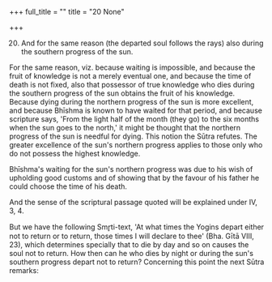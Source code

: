 +++
full_title = ""
title = "20 None"

+++


20. And for the same reason (the departed soul follows the rays) also during the southern progress of the sun.

For the same reason, viz. because waiting is impossible, and because the fruit of knowledge is not a merely eventual one, and because the time of death is not fixed, also that possessor of true knowledge who dies during the southern progress of the sun obtains the fruit of his knowledge. Because dying during the northern progress of the sun is more excellent, and because Bhīshma is known to have waited for that period, and because scripture says, 'From the light half of the month (they go) to the six months when the sun goes to the north,' it might be thought that the northern progress of the sun is needful for dying. This notion the Sūtra refutes. The greater excellence of the sun's northern progress applies to those only who do not possess the highest knowledge.

Bhīshma's waiting for the sun's northern progress was due to his wish of upholding good customs and of showing that by the favour of his father he could choose the time of his death.

And the sense of the scriptural passage quoted will be explained under IV, 3, 4.

But we have the following Smr̥ti-text, 'At what times the Yogins depart either not to return or to return, those times I will declare to thee' (Bha. Gītā VIII, 23), which determines specially that to die by day and so on causes the soul not to return. How then can he who dies by night or during the sun's southern progress depart not to return? Concerning this point the next Sūtra remarks:

